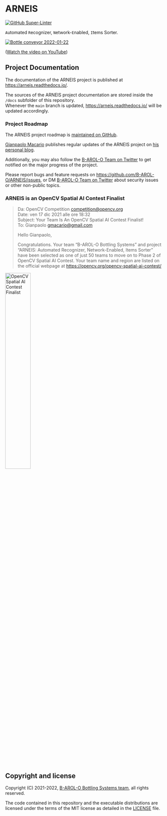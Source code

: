 # ARNEIS

[![GitHub Super-Linter](https://github.com/B-AROL-O/ARNEIS/workflows/Lint%20Code%20Base/badge.svg)](https://github.com/marketplace/actions/super-linter)

`A`utomated `R`ecognizer, `N`etwork-`E`nabled, `I`tems Sorter.

[![Bottle conveyor 2022-01-22](https://img.youtube.com/vi/BFKyx1COfqk/0.jpg)](https://www.youtube.com/watch?v=BFKyx1COfqk "Bottle conveyor 2022-01-22")

([Watch the video on YouTube](https://www.youtube.com/watch?v=BFKyx1COfqk))

## Project Documentation

The documentation of the ARNEIS project is published at <https://arneis.readthedocs.io/>.

The sources of the ARNEIS project documentation are stored inside the `/docs` subfolder of this repository.<br>
Whenever the `main` branch is updated, <https://arneis.readthedocs.io/> will be updated accordingly.

### Project Roadmap

The ARNEIS project roadmap is [maintained on GitHub](https://github.com/B-AROL-O/ARNEIS/milestones?direction=asc&sort=due_date&state=open).

[Gianpaolo Macario](https://github.com/gmacario/) publishes regular updates of the ARNEIS project on [his personal blog](https://gmacario.github.io/posts).

Additionally, you may also follow the [B-AROL-O Team on Twitter](https://twitter.com/baroloteam) to get notified on the major progress of the project.

Please report bugs and feature requests on <https://github.com/B-AROL-O/ARNEIS/issues>, or DM [B-AROL-O Team on Twitter](https://twitter.com/baroloteam) about security issues or other non-public topics.

### ARNEIS is an OpenCV Spatial AI Contest Finalist

> Da: OpenCV Competition <competition@opencv.org><br>
> Date: ven 17 dic 2021 alle ore 18:32<br>
> Subject: Your Team Is An OpenCV Spatial AI Contest Finalist!<br>
> To: Gianpaolo <gmacario@gmail.com>
>
> Hello Gianpaolo,
>
> Congratulations.
> Your team “B-AROL-O Bottling Systems” and project “ARNEIS: Automated Recognizer, Network-Enabled, Items Sorter” have been selected as one of just 50 teams to move on to Phase 2 of OpenCV Spatial AI Contest.
> Your team name and region are listed on the official webpage at <https://opencv.org/opencv-spatial-ai-contest/>

<!-- ![opencv-spatial-ai-contest-finalist](docs/images/2021-12-17-1832-opencv-spatial-ai-contest-finalist.jpg) -->

<a href="https://opencv.org/opencv-spatial-ai-contest/#finalists"><img src="https://user-images.githubusercontent.com/75182/146637995-3266f15d-81a4-4470-a337-965404340121.jpg" alt="OpenCV Spatial AI Contest Finalist" width="40%"></a>

## Copyright and license

Copyright (C) 2021-2022, [B-AROL-O Bottling Systems team](https://github.com/B-AROL-O), all rights reserved.

The code contained in this repository and the executable distributions are licensed under the terms of the MIT license as detailed in the [LICENSE](LICENSE) file.

<!-- EOF -->
